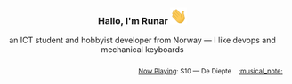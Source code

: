<h3 align="center">Hallo, I'm Runar <img src="./assets/wave.gif" width="30px" height="30px"></h3>

<div align="center">an ICT student and hobbyist developer from Norway — I like devops and mechanical keyboards</div>

<br/>
<div align="right"><sub>
  <a href="https://www.last.fm/user/runarsf">Now Playing</a>: S10 &mdash; De Diepte &nbsp;&nbsp; <a href="https:&#x2F;&#x2F;www.last.fm&#x2F;music&#x2F;S10&#x2F;_&#x2F;De+Diepte">:musical_note:</a>
</sub></div>


